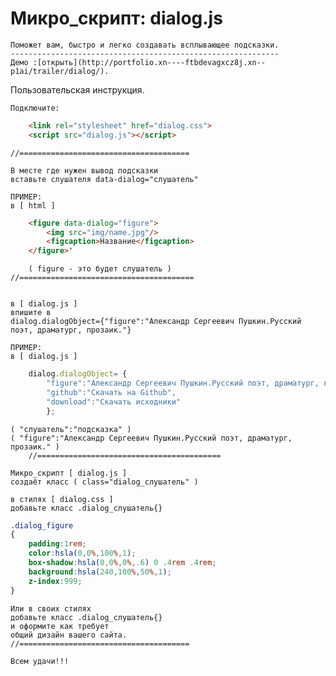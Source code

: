 # Микро_скрипт: dialog.js

	Поможет вам, быстро и легко создавать всплывающее подсказки.
	------------------------------------------------------------
	Демо :[открыть](http://portfolio.xn----ftbdevagxcz8j.xn--p1ai/trailer/dialog/).
	
Пользовательская инструкция.

	Подключите:
```html
	<link rel="stylesheet" href="dialog.css">
	<script src="dialog.js"></script>
````
	//======================================

	В месте где нужен вывод подсказки 
	вставьте слушателя data-dialog="слушатель"
	
	ПРИМЕР:
	в [ html ]
```html
	<figure data-dialog="figure">
		<img src="img/name.jpg"/>
		<figcaption>Название</figcaption>
	</figure>'
```` 
		( figure - это будет слушатель )
	//=======================================
	
	
	в [ dialog.js ] 
	впишите в 
	dialog.dialogObject={"figure":"Александр Сергеевич Пушкин.Русский поэт, драматург, прозаик."}
	
	ПРИМЕР:
	в [ dialog.js ]
```js
	dialog.dialogObject= {
		"figure":"Александр Сергеевич Пушкин.Русский поэт, драматург, прозаик.",
		"github":"Скачать на Github",
		"download":"Скачать исходники"
		};
```` 
	( "слушатель":"подсказка" )
	( "figure":"Александр Сергеевич Пушкин.Русский поэт, драматург, прозаик." )
        //=========================================
	
	Микро_скрипт [ dialog.js ]
	создаёт класс ( class="dialog_слушатель" )
	
	в стилях [ dialog.css ]
	добавьте класс .dialog_слушатель{}
	
```css
.dialog_figure
{
	padding:1rem; 
	color:hsla(0,0%,100%,1);
	box-shadow:hsla(0,0%,0%,.6) 0 .4rem .4rem;
	background:hsla(240,100%,50%,1);
	z-index:999;
}
```` 
	Или в своих стилях
	добавьте класс .dialog_слушатель{}
	и оформите как требует 
	общий дизайн вашего сайта.
	//======================================
	
	Всем удачи!!!
